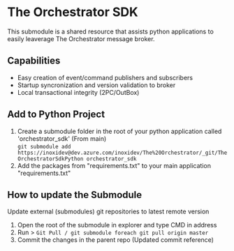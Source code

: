 # The Orchestrator SDK
This submodule is a shared resource that assists python applications to easily leaverage The Orchestrator message broker.

## Capabilities
- Easy creation of event/command publishers and subscribers
- Startup syncronization and version validation to broker
- Local transactional integrity (2PC/OutBox)

## Add to Python Project
1. Create a submodule folder in the root of your python application called 'orchestrator_sdk' (From main) <br/>
`git submodule add https://inoxidev@dev.azure.com/inoxidev/The%20Orchestrator/_git/TheOrchestratorSdkPython orchestrator_sdk`
2. Add the packages from "requirements.txt" to your main application "requirements.txt"

## How to update the Submodule
Update external (submodules) git repositories to latest remote version
1. Open the root of the submodule in explorer and type CMD in address
2. Run > `Git Pull / git submodule foreach git pull origin master`
3. Commit the changes in the parent repo (Updated commit reference)


